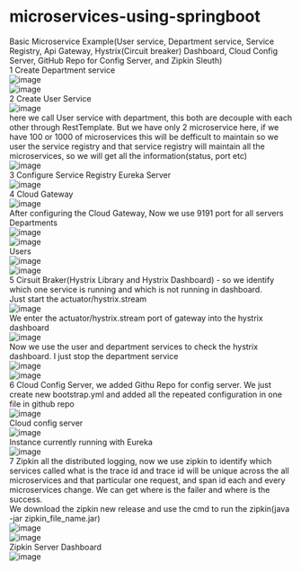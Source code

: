 # microservices-using-springboot
Basic Microservice Example(User service, Department service, Service Registry, Api Gateway, Hystrix(Circuit breaker) Dashboard, Cloud Config Server, GitHub Repo for Config Server, and Zipkin Sleuth)
<br>
1 Create Department service
<br>
![image](https://user-images.githubusercontent.com/36573782/190845460-660e0274-912e-48d0-a95d-ab6abff7d853.png)
<br>
![image](https://user-images.githubusercontent.com/36573782/190845496-2961c5ca-76a5-4b85-a9cc-2a38d9bff696.png)
<br>
2 Create User Service
<br>
![image](https://user-images.githubusercontent.com/36573782/190845447-ab602478-f605-4de4-b081-fa0672b5d56d.png)
<br>
here we call User service with department, this both are decouple with each other through RestTemplate. But we have only 2 microservice here, if we have 100 or 1000 of microservices this will be defficult to maintain so we user the service registry and that service registry will maintain all the microservices, so we will get all the information(status, port etc)
<br>
![image](https://user-images.githubusercontent.com/36573782/190845532-c9bce869-82d2-40c7-99cd-279e58b9fe52.png)
<br>
3 Configure Service Registry Eureka Server
<br>
![image](https://user-images.githubusercontent.com/36573782/190856186-12d5f001-a5fb-418b-ba9d-518f5f21c405.png)
<br>
4 Cloud Gateway
<br>
![image](https://user-images.githubusercontent.com/36573782/190856238-2dfcc051-ba1c-4c24-9d58-5ef10f32f2ac.png)
<br>
After configuring the Cloud Gateway, Now we use 9191 port for all servers
<br>
Departments
<br>
![image](https://user-images.githubusercontent.com/36573782/190857074-24201bc8-d847-4812-8ba2-8847c8da0c6b.png)
<br>
![image](https://user-images.githubusercontent.com/36573782/190857094-4a6f1f56-d423-4752-b255-a8a59eaf9c9f.png)
<br>
Users
<br>
![image](https://user-images.githubusercontent.com/36573782/190857855-46f5929f-d525-40a2-aa26-ce01d41623ea.png)
<br>
![image](https://user-images.githubusercontent.com/36573782/190857878-cb280a9b-afdb-4b11-96b0-cd861108691f.png)
<br>
5 Cirsuit Braker(Hystrix Library and Hystrix Dashboard) - so we identify which one service is running and which is not running in dashboard.
<br>
Just start the actuator/hystrix.stream
<br>
![image](https://user-images.githubusercontent.com/36573782/190869291-cdd1cf1c-ab7f-47b8-bac6-8200277fc35a.png)
<br>
We enter the actuator/hystrix.stream port of gateway into the hystrix dashboard
<br>
![image](https://user-images.githubusercontent.com/36573782/190869324-e7a7ad37-4287-45b6-b1a0-bfb47f21598d.png)
<br>
Now we use the user and department services to check the hystrix dashboard. I just stop the department service
<br>
![image](https://user-images.githubusercontent.com/36573782/190869471-6c9d59d2-60e3-48a9-97af-4f2234dbafa4.png)
<br>
![image](https://user-images.githubusercontent.com/36573782/190874531-4f322cbb-e897-4543-bdf1-d03d2b060760.png)
<br>
6 Cloud Config Server, we added Githu Repo for config server. We just create new bootstrap.yml and added all the repeated configuration in one file in github repo
<br>
![image](https://user-images.githubusercontent.com/36573782/190874351-2d8fec32-07d9-4b47-be04-496defe8fdcc.png)
<br>
Cloud config server
<br>
![image](https://user-images.githubusercontent.com/36573782/190874384-21c84bed-e5ad-4ccd-95f6-a1a7424bc394.png)
<br>
Instance currently running with Eureka
<br>
![image](https://user-images.githubusercontent.com/36573782/190874419-0ecd3182-0e69-43b4-9b87-6c3433ea3a10.png)
<br>
7 Zipkin all the distributed logging, now we use zipkin to identify which services called what is the trace id and trace id will be unique across the all microservices and that particular one request, and span id each and every microservices change. We can get where is the failer and where is the success.
<br>
We download the zipkin new release and use the cmd to run the zipkin(java -jar zipkin_file_name.jar)
<br>
![image](https://user-images.githubusercontent.com/36573782/190874939-c559240f-ae0a-46f0-b939-0d898ae81a9d.png)
<br>
![image](https://user-images.githubusercontent.com/36573782/190875063-aeb8f161-81a3-46d1-88ac-8250e7750d4f.png)
<br>
Zipkin Server Dashboard
<br>
![image](https://user-images.githubusercontent.com/36573782/190875531-67e92caf-0de4-47f0-b6ac-de4231598466.png)



